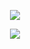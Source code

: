 <p align="center">
  <img src="./.images/cover.jpg">
</p>

<p align="center">
  <img src="./.images/dragon.jpg">
</p>
